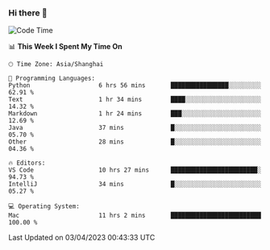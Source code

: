 ### Hi there 👋


<!--START_SECTION:waka-->
![Code Time](http://img.shields.io/badge/Code%20Time-1%2C083%20hrs%2038%20mins-blue)

📊 **This Week I Spent My Time On** 

```text
🕑︎ Time Zone: Asia/Shanghai

💬 Programming Languages: 
Python                   6 hrs 56 mins       ████████████████░░░░░░░░░   62.91 % 
Text                     1 hr 34 mins        ████░░░░░░░░░░░░░░░░░░░░░   14.32 % 
Markdown                 1 hr 24 mins        ███░░░░░░░░░░░░░░░░░░░░░░   12.69 % 
Java                     37 mins             █░░░░░░░░░░░░░░░░░░░░░░░░   05.70 % 
Other                    28 mins             █░░░░░░░░░░░░░░░░░░░░░░░░   04.36 % 

🔥 Editors: 
VS Code                  10 hrs 27 mins      ████████████████████████░   94.73 % 
IntelliJ                 34 mins             █░░░░░░░░░░░░░░░░░░░░░░░░   05.27 % 

💻 Operating System: 
Mac                      11 hrs 2 mins       █████████████████████████   100.00 % 
```


 Last Updated on 03/04/2023 00:43:33 UTC
<!--END_SECTION:waka-->

<!--
**SillyPasty/SillyPasty** is a ✨ _special_ ✨ repository because its `README.md` (this file) appears on your GitHub profile.

Here are some ideas to get you started:

- 🔭 I’m currently working on ...
- 🌱 I’m currently learning ...
- 👯 I’m looking to collaborate on ...
- 🤔 I’m looking for help with ...
- 💬 Ask me about ...
- 📫 How to reach me: ...
- 😄 Pronouns: ...
- ⚡ Fun fact: ...
-->


